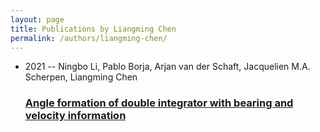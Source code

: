 ```yaml
---
layout: page
title: Publications by Liangming Chen
permalink: /authors/liangming-chen/
---
```


<ul class="post-list">
<li><span class='post-meta'>2021 -- Ningbo Li, Pablo Borja, Arjan van der Schaft, Jacquelien M.A. Scherpen, Liangming Chen</span><h3><a class='post-link' href='../../angle-formation-of-double-integrator-with-bearing-and-velocity-information'>Angle formation of double integrator with bearing and velocity information</a></h3></li>

</ul>
